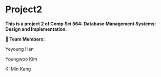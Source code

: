 # Project2

**This is a project 2 of Comp Sci 564: Database Management Systems: Design and Implementation.**

**🎀 Team Members:**

Yeyoung Han

Youngwoo Kim

Ki Min Kang
